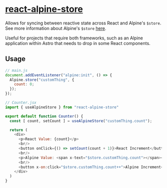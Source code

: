 # [react-alpine-store](https://www.npmjs.com/package/react-alpine-store)

Allows for syncing between reactive state across React and Alpine's `$store`.
See more information about Alpine's `$store` [here](https://alpinejs.dev/magics/store).


Useful for projects that require both frameworks, such as an Alpine application within Astro that needs to drop in some React components.

## Usage

```js
// main.js
document.addEventListener("alpine:init", () => {
  Alpine.store("customThing", {
    count: 0;
  });
});
```

```js
// Counter.jsx
import { useAlpineStore } from "react-alpine-store"

export default function Counter() {
  const [ count, setCount ] = useAlpineStore("customThing.count");

  return (
    <div>
      <p>React Value: {count}</p>
      <br/>
      <button onClick={() => setCount(count + 1)}>React Increment</button>
      <br/>
      <p>Alpine Value: <span x-text="$store.customThing.count"></span></p>
      <br/>
      <button x-on:click="$store.customThing.count++">Alpine Increment</button>
    </div>
  )
}
```
